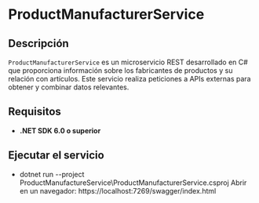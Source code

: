# ProductManufacturerService

## Descripción

`ProductManufacturerService` es un microservicio REST desarrollado en C# que proporciona información sobre los fabricantes de productos y su relación con artículos. Este servicio realiza peticiones a APIs externas para obtener y combinar datos relevantes.

## Requisitos

- **.NET SDK 6.0 o superior**

## Ejecutar el servicio

- dotnet run --project ProductManufactureService\ProductManufacturerService.csproj
Abrir en un navegador: https://localhost:7269/swagger/index.html

